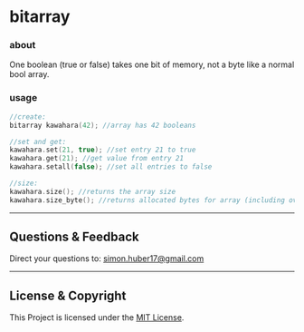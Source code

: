 # bitarray

### about
One boolean (true or false) takes one bit of memory, not a byte like a normal bool array.

### usage

```C++
//create:
bitarray kawahara(42); //array has 42 booleans

//set and get:
kawahara.set(21, true); //set entry 21 to true
kawahara.get(21); //get value from entry 21
kawahara.setall(false); //set all entries to false

//size:
kawahara.size(); //returns the array size
kawahara.size_byte(); //returns allocated bytes for array (including overhead)
```

---

## Questions & Feedback
Direct your questions to: simon.huber17@gmail.com

---

## License & Copyright
This Project is licensed under the [MIT License](LICENSE).
